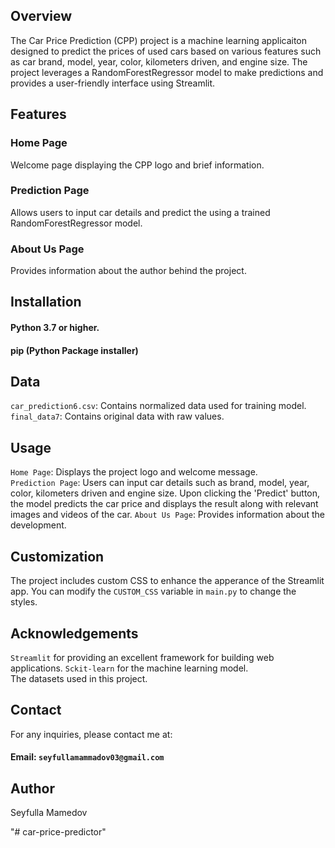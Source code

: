## Overview
The Car Price Prediction (CPP) project is a machine learning applicaiton
designed to predict the prices of used cars based on various features such as
car brand, model, year, color, kilometers driven, and engine size.
The project leverages a RandomForestRegressor model to make predictions and provides
a user-friendly interface using Streamlit.

## Features
### Home Page
Welcome page displaying the CPP logo and brief information.
### Prediction Page
Allows users to input car details and predict the using a 
trained RandomForestRegressor model.
### About Us Page
Provides information about the author behind the project.

## Installation
#### Python 3.7 or higher.
#### pip (Python Package installer)

## Data
`car_prediction6.csv`: Contains normalized data used for training model. <br>
`final_data7`: Contains original data with raw values.

## Usage
`Home Page`: Displays the project logo and welcome message. <br>
`Prediction Page`: Users can input car details such as brand, model, year, color, kilometers driven and engine size.
Upon clicking the 'Predict' button, the model predicts the car price and displays
the result along with relevant images and videos of the car.
`About Us Page`: Provides information about the development.

## Customization
The project includes custom CSS to enhance the apperance of the Streamlit app. You can modify the 
`CUSTOM_CSS` variable in `main.py` to change the styles.

## Acknowledgements
`Streamlit` for providing an excellent framework for building web applications.
`Sckit-learn` for the machine learning model. <br>
The datasets used in this project.

## Contact
For any inquiries, please contact me at: <br>
#### Email: `seyfullamammadov03@gmail.com`

## Author
Seyfulla Mamedov

"# car-price-predictor" 
